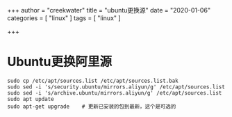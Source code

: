 +++
author = "creekwater"
title = "ubuntu更换源"
date = "2020-01-06"
categories = [
    "linux"
]
tags = [
    "linux"
]

+++


# Ubuntu更换阿里源
```
sudo cp /etc/apt/sources.list /etc/apt/sources.list.bak
sudo sed -i 's/security.ubuntu/mirrors.aliyun/g' /etc/apt/sources.list
sudo sed -i 's/archive.ubuntu/mirrors.aliyun/g' /etc/apt/sources.list
sudo apt update
sudo apt-get upgrade	# 更新已安装的包到最新，这个是可选的
```


